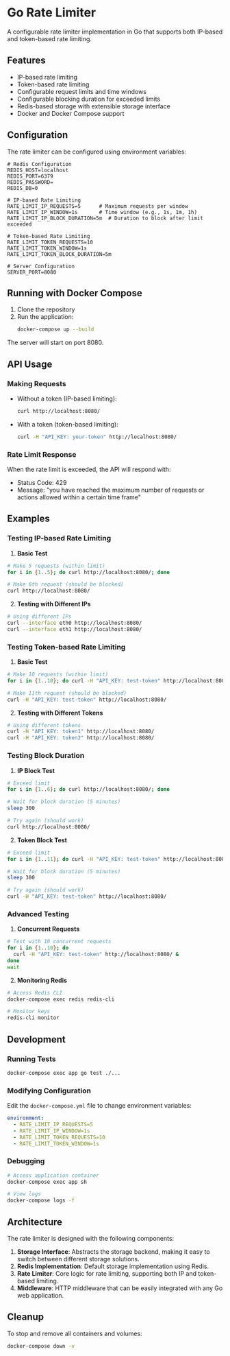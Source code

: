 # Go Rate Limiter

A configurable rate limiter implementation in Go that supports both IP-based and token-based rate limiting.

## Features

- IP-based rate limiting
- Token-based rate limiting
- Configurable request limits and time windows
- Configurable blocking duration for exceeded limits
- Redis-based storage with extensible storage interface
- Docker and Docker Compose support

## Configuration

The rate limiter can be configured using environment variables:

```env
# Redis Configuration
REDIS_HOST=localhost
REDIS_PORT=6379
REDIS_PASSWORD=
REDIS_DB=0

# IP-based Rate Limiting
RATE_LIMIT_IP_REQUESTS=5      # Maximum requests per window
RATE_LIMIT_IP_WINDOW=1s       # Time window (e.g., 1s, 1m, 1h)
RATE_LIMIT_IP_BLOCK_DURATION=5m  # Duration to block after limit exceeded

# Token-based Rate Limiting
RATE_LIMIT_TOKEN_REQUESTS=10
RATE_LIMIT_TOKEN_WINDOW=1s
RATE_LIMIT_TOKEN_BLOCK_DURATION=5m

# Server Configuration
SERVER_PORT=8080
```

## Running with Docker Compose

1. Clone the repository
2. Run the application:
   ```bash
   docker-compose up --build
   ```

The server will start on port 8080.

## API Usage

### Making Requests

- Without a token (IP-based limiting):
  ```bash
  curl http://localhost:8080/
  ```

- With a token (token-based limiting):
  ```bash
  curl -H "API_KEY: your-token" http://localhost:8080/
  ```

### Rate Limit Response

When the rate limit is exceeded, the API will respond with:
- Status Code: 429
- Message: "you have reached the maximum number of requests or actions allowed within a certain time frame"

## Examples

### Testing IP-based Rate Limiting

1. **Basic Test**
```bash
# Make 5 requests (within limit)
for i in {1..5}; do curl http://localhost:8080/; done

# Make 6th request (should be blocked)
curl http://localhost:8080/
```

2. **Testing with Different IPs**
```bash
# Using different IPs
curl --interface eth0 http://localhost:8080/
curl --interface eth1 http://localhost:8080/
```

### Testing Token-based Rate Limiting

1. **Basic Test**
```bash
# Make 10 requests (within limit)
for i in {1..10}; do curl -H "API_KEY: test-token" http://localhost:8080/; done

# Make 11th request (should be blocked)
curl -H "API_KEY: test-token" http://localhost:8080/
```

2. **Testing with Different Tokens**
```bash
# Using different tokens
curl -H "API_KEY: token1" http://localhost:8080/
curl -H "API_KEY: token2" http://localhost:8080/
```

### Testing Block Duration

1. **IP Block Test**
```bash
# Exceed limit
for i in {1..6}; do curl http://localhost:8080/; done

# Wait for block duration (5 minutes)
sleep 300

# Try again (should work)
curl http://localhost:8080/
```

2. **Token Block Test**
```bash
# Exceed limit
for i in {1..11}; do curl -H "API_KEY: test-token" http://localhost:8080/; done

# Wait for block duration (5 minutes)
sleep 300

# Try again (should work)
curl -H "API_KEY: test-token" http://localhost:8080/
```

### Advanced Testing

1. **Concurrent Requests**
```bash
# Test with 10 concurrent requests
for i in {1..10}; do
  curl -H "API_KEY: test-token" http://localhost:8080/ &
done
wait
```

2. **Monitoring Redis**
```bash
# Access Redis CLI
docker-compose exec redis redis-cli

# Monitor keys
redis-cli monitor
```

## Development

### Running Tests
```bash
docker-compose exec app go test ./...
```

### Modifying Configuration
Edit the `docker-compose.yml` file to change environment variables:
```yaml
environment:
  - RATE_LIMIT_IP_REQUESTS=5
  - RATE_LIMIT_IP_WINDOW=1s
  - RATE_LIMIT_TOKEN_REQUESTS=10
  - RATE_LIMIT_TOKEN_WINDOW=1s
```

### Debugging
```bash
# Access application container
docker-compose exec app sh

# View logs
docker-compose logs -f
```

## Architecture

The rate limiter is designed with the following components:

1. **Storage Interface**: Abstracts the storage backend, making it easy to switch between different storage solutions.
2. **Redis Implementation**: Default storage implementation using Redis.
3. **Rate Limiter**: Core logic for rate limiting, supporting both IP and token-based limiting.
4. **Middleware**: HTTP middleware that can be easily integrated with any Go web application.

## Cleanup

To stop and remove all containers and volumes:
```bash
docker-compose down -v
```